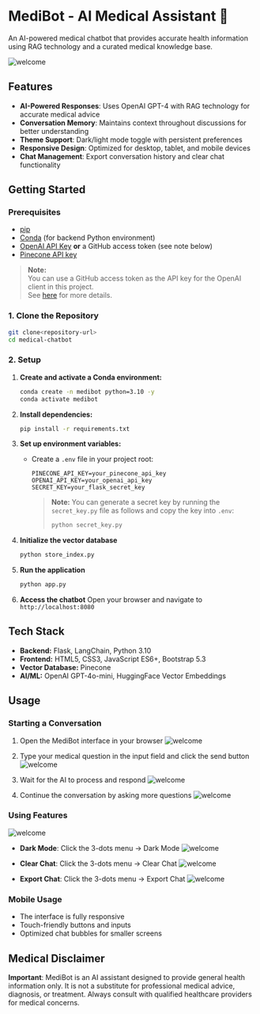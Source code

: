 # MediBot - AI Medical Assistant 🏥

An AI-powered medical chatbot that provides accurate health information using RAG technology and a curated medical knowledge base.

![welcome](./resources/welcome.png)

## Features

- **AI-Powered Responses**: Uses OpenAI GPT-4 with RAG technology for accurate medical advice
- **Conversation Memory**: Maintains context throughout discussions for better understanding
- **Theme Support**: Dark/light mode toggle with persistent preferences
- **Responsive Design**: Optimized for desktop, tablet, and mobile devices
- **Chat Management**: Export conversation history and clear chat functionality

## Getting Started

### Prerequisites

- [pip](https://pip.pypa.io/en/stable/)
- [Conda](https://docs.conda.io/en/latest/miniconda.html) (for backend Python environment)
- [OpenAI API Key](https://platform.openai.com/account/api-keys) **or** a GitHub access token (see note below)
- [Pinecone API key](https://docs.pinecone.io/guides/projects/manage-api-keys)

> **Note:**  
> You can use a GitHub access token as the API key for the OpenAI client in this project.  
> See [here](https://github.com/marketplace/models/azure-openai/gpt-4o-mini) for more details.

### 1. Clone the Repository

```sh
git clone<repository-url>
cd medical-chatbot
```

### 2. Setup

1. **Create and activate a Conda environment:**

   ```sh
   conda create -n medibot python=3.10 -y
   conda activate medibot
   ```

2. **Install dependencies:**

   ```sh
   pip install -r requirements.txt
   ```

3. **Set up environment variables:**

   - Create a `.env` file in your project root:
     ```
     PINECONE_API_KEY=your_pinecone_api_key
     OPENAI_API_KEY=your_openai_api_key
     SECRET_KEY=your_flask_secret_key
     ```
     > **Note:** You can generate a secret key by running the `secret_key.py` file as follows and copy the key into `.env`:
     > ```bash
     > python secret_key.py
     > ```

4. **Initialize the vector database**
   ```bash
   python store_index.py
   ```

7. **Run the application**
   ```bash
   python app.py
   ```

8. **Access the chatbot**
   Open your browser and navigate to `http://localhost:8080`

## Tech Stack

- **Backend:** Flask, LangChain, Python 3.10
- **Frontend:** HTML5, CSS3, JavaScript ES6+, Bootstrap 5.3
- **Vector Database:** Pinecone
- **AI/ML:** OpenAI GPT-4o-mini, HuggingFace Vector Embeddings

## Usage

### **Starting a Conversation**

1. Open the MediBot interface in your browser
![welcome](./resources/welcome.png)

2. Type your medical question in the input field and click the send button
![welcome](./resources/type.png)

3. Wait for the AI to process and respond
![welcome](./resources/wait.png)

4. Continue the conversation by asking more questions
![welcome](./resources/result.png)

### **Using Features**
![welcome](./resources/menu.png)

- **Dark Mode**: Click the 3-dots menu → Dark Mode
![welcome](./resources/dark.png)

- **Clear Chat**: Click the 3-dots menu → Clear Chat
![welcome](./resources/clear.png)

- **Export Chat**: Click the 3-dots menu → Export Chat
![welcome](./resources/export.png)

### **Mobile Usage**
- The interface is fully responsive
- Touch-friendly buttons and inputs
- Optimized chat bubbles for smaller screens

## Medical Disclaimer

**Important**: MediBot is an AI assistant designed to provide general health information only. It is not a substitute for professional medical advice, diagnosis, or treatment. Always consult with qualified healthcare providers for medical concerns.
